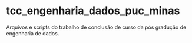 # tcc_engenharia_dados_puc_minas
 Arquivos e scripts do trabalho de conclusão de curso da pós gradução de engenharia de dados.
